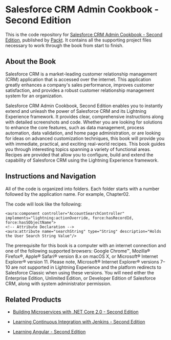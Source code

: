 # Salesforce CRM Admin Cookbook - Second Edition
This is the code repository for [Salesforce CRM Admin Cookbook - Second Edition](https://www.packtpub.com/big-data-and-business-intelligence/salesforce-crm-admin-cookbook-second-edition?utm_source=github&utm_medium=repository&utm_campaign=9781788625517), published by [Packt](https://www.packtpub.com/?utm_source=github). It contains all the supporting project files necessary to work through the book from start to finish.
## About the Book
Salesforce CRM is a market-leading customer relationship management (CRM) application that is accessed over the internet. This application greatly enhances a company's sales performance, improves customer satisfaction, and provides a robust customer relationship management system for an organization.

Salesforce CRM Admin Cookbook, Second Edition enables you to instantly extend and unleash the power of Salesforce CRM and its Lightning Experience framework. It provides clear, comprehensive instructions along with detailed screenshots and code. Whether you are looking for solutions to enhance the core features, such as data management, process automation, data validation, and home page administration, or are looking for ideas on advanced customization techniques, this book will provide you with immediate, practical, and exciting real-world recipes. This book guides you through interesting topics spanning a variety of functional areas. Recipes are provided that allow you to configure, build and extend the capability of Salesforce CRM using the Lightning Experience framework.
## Instructions and Navigation
All of the code is organized into folders. Each folder starts with a number followed by the application name. For example, Chapter02.



The code will look like the following:
```
<aura:component controller="AccountSearchController" implements="lightning:actionOverride, force:hasRecordId, force:hasSObjectName">
<!-- Attribute Declaration -->
<aura:attribute name="searchString" type="String" description="Holds the User Search String Value"/>
```

The prerequisite for this book is a computer with an internet connection and one of the following supported browsers: Google Chrome™, Mozilla® Firefox®, Apple® Safari® version 8.x on macOS X, or Microsoft® Internet Explorer® version 11.
Please note, Microsoft® Internet Explorer® versions 7–10 are not supported in Lightning Experience and the platform redirects to Salesforce Classic when using these versions.
You will need either the Enterprise Edition, Unlimited Edition, or Developer Edition of Salesforce CRM, along with system administrator permission.

## Related Products
* [Building Microservices with .NET Core 2.0 - Second Edition](https://www.packtpub.com/application-development/building-microservices-net-core-20-second-edition?utm_source=github&utm_medium=repository&utm_campaign=9781788393331)

* [Learning Continuous Integration with Jenkins - Second Edition](https://www.packtpub.com/virtualization-and-cloud/learning-continuous-integration-jenkins-second-edition?utm_source=github&utm_medium=repository&utm_campaign=9781788479356)

* [Learning Angular - Second Edition](https://www.packtpub.com/web-development/learning-angular-second-edition?utm_source=github&utm_medium=repository&utm_campaign=9781787124929)
